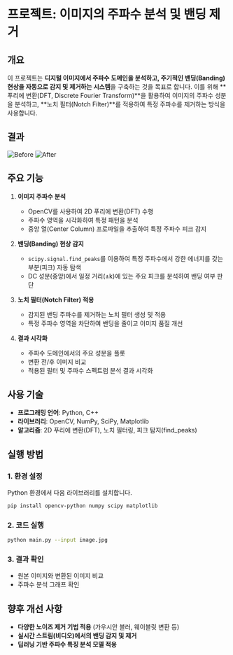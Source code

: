 # 프로젝트: 이미지의 주파수 분석 및 밴딩 제거

## 개요

이 프로젝트는 **디지털 이미지에서 주파수 도메인을 분석하고, 주기적인 밴딩(Banding) 현상을 자동으로 감지 및 제거하는 시스템**을 구축하는 것을 목표로 합니다. 이를 위해 \*\*푸리에 변환(DFT, Discrete Fourier Transform)\*\*을 활용하여 이미지의 주파수 성분을 분석하고, \*\*노치 필터(Notch Filter)\*\*를 적용하여 특정 주파수를 제거하는 방식을 사용합니다.

## 결과
![Before](https://github.com/orothy579/midbar_prj2/edit/main/image1.jpg)
![After](https://github.com/orothy579/midbar_prj2/edit/main/image2.png)


## 주요 기능

1. **이미지 주파수 분석**

   - OpenCV를 사용하여 2D 푸리에 변환(DFT) 수행
   - 주파수 영역을 시각화하여 특정 패턴을 분석
   - 중앙 열(Center Column) 프로파일을 추출하여 특정 주파수 피크 감지

2. **밴딩(Banding) 현상 감지**

   - `scipy.signal.find_peaks`를 이용하여 특정 주파수에서 강한 에너지를 갖는 부분(피크) 자동 탐색
   - DC 성분(중앙)에서 일정 거리(±k)에 있는 주요 피크를 분석하여 밴딩 여부 판단

3. **노치 필터(Notch Filter) 적용**

   - 감지된 밴딩 주파수를 제거하는 노치 필터 생성 및 적용
   - 특정 주파수 영역을 차단하여 밴딩을 줄이고 이미지 품질 개선

4. **결과 시각화**

   - 주파수 도메인에서의 주요 성분을 플롯
   - 변환 전/후 이미지 비교
   - 적용된 필터 및 주파수 스펙트럼 분석 결과 시각화

## 사용 기술

- **프로그래밍 언어**: Python, C++
- **라이브러리**: OpenCV, NumPy, SciPy, Matplotlib
- **알고리즘**: 2D 푸리에 변환(DFT), 노치 필터링, 피크 탐지(find\_peaks)

## 실행 방법

### 1. 환경 설정

Python 환경에서 다음 라이브러리를 설치합니다.

```sh
pip install opencv-python numpy scipy matplotlib
```

### 2. 코드 실행

```sh
python main.py --input image.jpg
```

### 3. 결과 확인

- 원본 이미지와 변환된 이미지 비교
- 주파수 분석 그래프 확인

## 향후 개선 사항

- **다양한 노이즈 제거 기법 적용** (가우시안 블러, 웨이블릿 변환 등)
- **실시간 스트림(비디오)에서의 밴딩 감지 및 제거**
- **딥러닝 기반 주파수 특징 분석 모델 적용**
